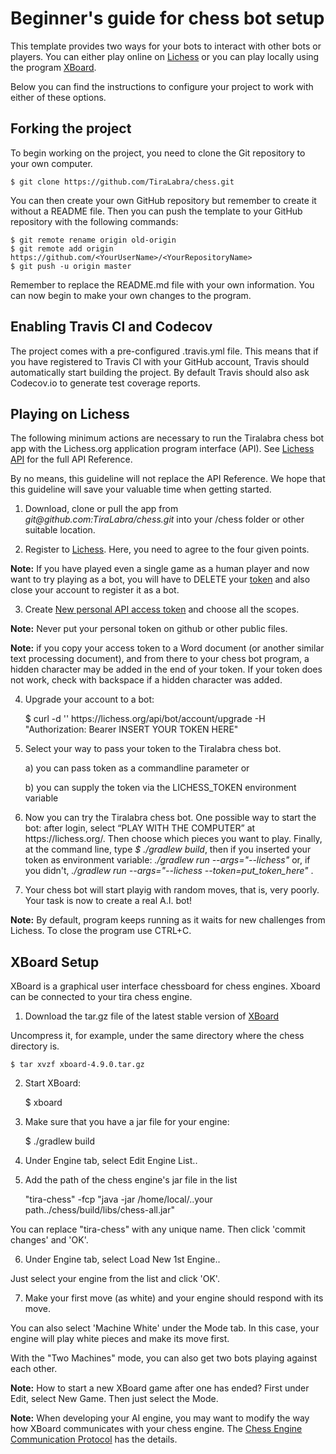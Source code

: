 # Beginner's guide for chess bot setup

This template provides two ways for your bots to interact with other bots or players. You can either play online on [Lichess](https://lichess.org)
or you can play locally using the program [XBoard](https://www.gnu.org/software/xboard/).

Below you can find the instructions to configure your project to work with either of these options.

## Forking the project

To begin working on the project, you need to clone the Git repository to your own computer.

    $ git clone https://github.com/TiraLabra/chess.git

You can then create your own GitHub repository but remember to create it without a README file.
Then you can push the template to your GitHub repository with the following commands:

    $ git remote rename origin old-origin 
    $ git remote add origin https://github.com/<YourUserName>/<YourRepositoryName>
    $ git push -u origin master

Remember to replace the README.md file with your own information. You can now begin to make your own changes to the program.

## Enabling Travis CI and Codecov

The project comes with a pre-configured .travis.yml file. This means that if you have registered to Travis CI with
your GitHub account, Travis should automatically start building the project. By default Travis should also ask
Codecov.io to generate test coverage reports.

## Playing on Lichess

The following minimum actions are necessary to run the Tiralabra chess bot app with the Lichess.org application program interface (API). See [Lichess API](https://lichess.org/api) for the full API Reference. 

By no means, this guideline will not replace the API Reference. We hope that this guideline will save your valuable time when getting started.

1. Download, clone or pull the app from *git@<span></span>github.com:TiraLabra/chess.git* into your /chess folder or other suitable location.

2. Register to [Lichess](https://lichess.org/signup). Here, you need to agree to the four given points.

**Note:** If you have played even a single game as a human player and now want to try playing as a bot, you will have to DELETE your [token](https://lichess.org/account/oauth/token) and also close your account to register it as a bot.

3. Create [New personal API access token](https://lichess.org/account/oauth/token/create) and choose all the scopes.

**Note:** Never put your personal token on github or other public files.

**Note:** if you copy your access token to a Word document (or another similar text processing document), and from there to your chess bot program, a hidden character may be added in the end of your token. If your token does not work, check with backspace if a hidden character was added.

4. Upgrade your account to a bot:

    $ curl -d '' https<span></span>://lichess.org/api/bot/account/upgrade -H "Authorization: Bearer INSERT YOUR TOKEN HERE"

5. Select your way to pass your token to the Tiralabra chess bot. 

    a) you can pass token as a commandline parameter or
    
    b) you can supply the token via the LICHESS_TOKEN environment variable

6. Now you can try the Tiralabra chess bot. One possible way to start the bot: after login, select “PLAY WITH THE COMPUTER” at https<span></span>://lichess.org/. 
Then choose which pieces you want to play. Finally, at the command line, type 
    *$ ./gradlew build*, 
then if you inserted your token as environment variable:
    *./gradlew run --args="--lichess"* 
or, if you didn't, 
    *./gradlew run --args="--lichess --token=put_token_here"* .

7. Your chess bot will start playig with random moves, that is, very poorly. Your task is now to create a real A.I. bot!

**Note:** By default, program keeps running as it waits for new challenges from Lichess. To close the program use CTRL+C.


## XBoard Setup

XBoard is a graphical user interface chessboard for chess engines. Xboard can be connected to your tira chess engine.

1. Download the tar.gz file of the latest stable version of [XBoard](https://www.gnu.org/software/xboard/#download)

Uncompress it, for example, under the same directory where the chess directory is.

    $ tar xvzf xboard-4.9.0.tar.gz

2. Start XBoard:

    $ xboard

3. Make sure that you have a jar file for your engine:

    $ ./gradlew build

4. Under Engine tab, select Edit Engine List..

5. Add the path of the chess engine's jar file in the list

    "tira-chess" -fcp "java -jar /home/local/..your path../chess/build/libs/chess-all.jar"

You can replace "tira-chess" with any unique name.
Then click 'commit changes' and 'OK'.

6. Under Engine tab, select Load New 1st Engine..

Just select your engine from the list and click 'OK'.

7. Make your first move (as white) and your engine should respond with its move.

You can also select 'Machine White' under the Mode tab. In this case, your engine will play white pieces and make its move first.

With the "Two Machines" mode, you can also get two bots playing against each other.

**Note:** How to start a new XBoard game after one has ended? First under Edit, select New Game. Then just select the Mode.

**Note:** When developing your AI engine, you may want to modify the way how XBoard communicates with your chess engine. The [Chess Engine Communication Protocol](https://www.gnu.org/software/xboard/engine-intf.html) has the details.




